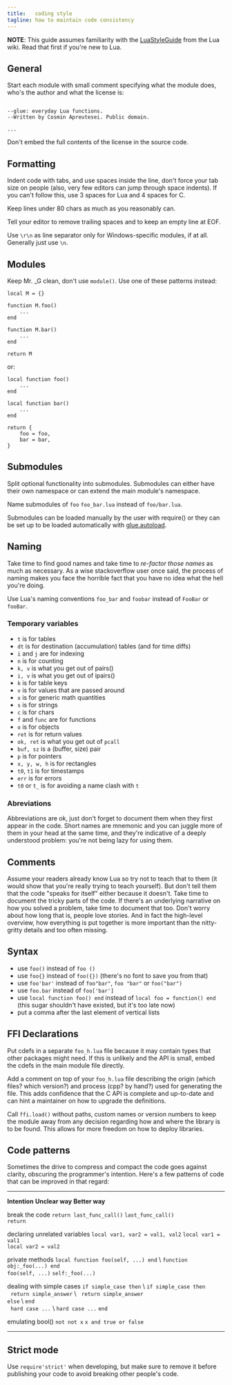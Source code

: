 ```yaml
---
title:   coding style
tagline: how to maintain code consistency
---
```


__NOTE__: This guide assumes familiarity with the [LuaStyleGuide](http://lua-users.org/wiki/LuaStyleGuide) from the Lua wiki. Read that first if you're new to Lua.

## General

Start each module with small comment specifying what the module does, who's the author and what the license is:

~~~{.lua}

--glue: everyday Lua functions.
--Written by Cosmin Apreutesei. Public domain.

...
~~~

Don't embed the full contents of the license in the source code.

## Formatting

Indent code with tabs, and use spaces inside the line, don't force your tab size on people (also, very few editors can jump through space indents). If you can't follow this, use 3 spaces for Lua and 4 spaces for C.

Keep lines under 80 chars as much as you reasonably can.

Tell your editor to remove trailing spaces and to keep an empty line at EOF.

Use `\r\n` as line separator only for Windows-specific modules, if at all. Generally just use `\n`.

## Modules

Keep Mr. _G clean, don't use `module()`. Use one of these patterns instead:

~~~{.lua}
local M = {}

function M.foo()
	...
end

function M.bar()
	...
end

return M
~~~

or:

~~~{.lua}
local function foo()
	...
end

local function bar()
	...
end

return {
	foo = foo,
	bar = bar,
}
~~~

## Submodules

Split optional functionality into submodules. Submodules can either have their own namespace or can extend the main module's namespace.

Name submodules of `foo` `foo_bar.lua` instead of `foo/bar.lua`.

Submodules can be loaded manually by the user with require() or they can be set up to be loaded automatically with [glue.autoload](/glue#autoload).

## Naming

Take time to find good names and take time to _re-factor those names_ as much as necessary. As a wise stackoverflow user once said, the process of naming makes you face the horrible fact that you have no idea what the hell you're doing.

Use Lua's naming conventions `foo_bar` and `foobar` instead of `FooBar` or `fooBar`.

### Temporary variables

  * `t` is for tables
  * `dt` is for destination (accumulation) tables (and for time diffs)
  * `i` and `j` are for indexing
  * `n` is for counting
  * `k, v` is what you get out of pairs()
  * `i, v` is what you get out of ipairs()
  * `k` is for table keys
  * `v` is for values that are passed around
  * `x` is for generic math quantities
  * `s` is for strings
  * `c` is for chars
  * `f` and `func` are for functions
  * `o` is for objects
  * `ret` is for return values
  * `ok, ret` is what you get out of `pcall`
  * `buf, sz` is a (buffer, size) pair
  * `p` is for pointers
  * `x, y, w, h` is for rectangles
  * `t0`, `t1` is for timestamps
  * `err` is for errors
  * `t0` or `t_` is for avoiding a name clash with `t`

### Abreviations

Abbreviations are ok, just don't forget to document them when they first appear in the code. Short names are mnemonic and you can juggle more of them in your head at the same time, and they're indicative of a deeply understood problem: you're not being lazy for using them.

## Comments

Assume your readers already know Lua so try not to teach that to them (it would show that you're really trying to teach yourself). But don't tell them that the code "speaks for itself" either because it doesn't. Take time to document the tricky parts of the code. If there's an underlying narrative on how you solved a problem, take time to document that too. Don't worry about how long that is, people love stories. And in fact the high-level overview, how everything is put together is more important than the nitty-gritty details and too often missing.

## Syntax

  * use `foo()` instead of `foo ()`
  * use `foo{}` instead of `foo({})` (there's no font to save you from that)
  * use `foo'bar'` instead of `foo"bar"`, `foo "bar"` or `foo("bar")`
  * use `foo.bar` instead of `foo['bar']`
  * use `local function foo() end` instead of `local foo = function() end` (this sugar shouldn't have existed, but it's too late now)
  * put a comma after the last element of vertical lists

## FFI Declarations

Put cdefs in a separate `foo_h.lua` file because it may contain types that other packages might need. If this is unlikely and the API is small, embed the cdefs in the main module file directly.

Add a comment on top of your `foo_h.lua` file describing the origin (which files? which version?) and process (cpp? by hand?) used for generating the file. This adds confidence that the C API is complete and up-to-date and can hint a maintainer on how to upgrade the definitions.

Call `ffi.load()` without paths, custom names or version numbers to keep the module away from any decision regarding how and where the library is to be found. This allows for more freedom on how to deploy libraries.

## Code patterns

Sometimes the drive to compress and compact the code goes against clarity, obscuring the programmer's intention. Here's a few patterns of code that can be improved in that regard:

----------------------------------- ----------------------------------------------- -----------------------------------------------
__Intention__								__Unclear way__											__Better way__

break the code								`return last_func_call()`								`last_func_call()` \
																												`return`

declaring unrelated variables			`local var1, var2 = val1, val2`						`local var1 = val1` \
																												`local var2 = val2`

private methods							`local function foo(self, ...) end` \				`function obj:_foo(...) end` \
												`foo(self, ...)`											`self:_foo(...)`

dealing with simple cases				`if simple_case then` \									`if simple_case then` \
												&nbsp;&nbsp;`return simple_answer` \				&nbsp;&nbsp;`return simple_answer` \
												`else` \														`end` \
												&nbsp;&nbsp;`hard case ...` \							`hard case ...`
												`end`

emulating bool()							`not not x`													`x and true or false`
----------------------------------- ----------------------------------------------- -----------------------------------------------

## Strict mode

Use `require'strict'` when developing, but make sure to remove it before publishing your code to avoid breaking other people's code.


